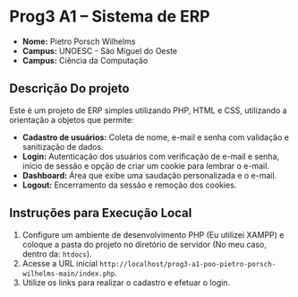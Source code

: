 # Prog3 A1 – Sistema de ERP

- **Nome:** Pietro Porsch Wilhelms
- **Campus:** UNOESC - São Miguel do Oeste
- **Campus:** Ciência da Computação

## Descrição Do projeto
Este é um projeto de ERP simples utilizando PHP, HTML e CSS, utilizando a orientação a objetos que permite:
- **Cadastro de usuários:** Coleta de nome, e-mail e senha com validação e sanitização de dados.
- **Login:** Autenticação dos usuários com verificação de e-mail e senha, início de sessão e opção de criar um cookie para lembrar o e-mail.
- **Dashboard:** Área que exibe uma saudação personalizada e o e-mail.
- **Logout:** Encerramento da sessão e remoção dos cookies.

## Instruções para Execução Local
1. Configure um ambiente de desenvolvimento PHP (Eu utilizei XAMPP) e coloque a pasta do projeto no diretório de servidor (No meu caso, dentro da: `htdocs`).
2. Acesse a URL inicial `http://localhost/prog3-a1-poo-pietro-porsch-wilhelms-main/index.php`.
3. Utilize os links para realizar o cadastro e efetuar o login. 